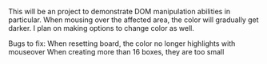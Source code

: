 This will be an project to demonstrate DOM manipulation abilities in particular.
When mousing over the affected area, the color will gradually get darker.
I plan on making options to change color as well.

Bugs to fix: 
When resetting board, the color no longer highlights with mouseover
When creating more than 16 boxes, they are too small